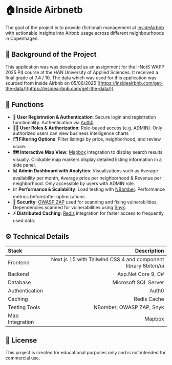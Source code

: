 # 🏠Inside Airbnetb

The goal of the project is to provide (fictional) management at [InsideAirbnb](https://insideairbnb.com/) with actionable insights into Airbnb usage across different neighbourhoods in Copenhagen.

## 📝 Background of the Project

This application was was developed as an assignment for the I-NotS WAPP 2025 P4 course at the HAN University of Applied Sciences. It received a final grade of 7.4 / 10.
The data which was used for this application was sourced from Inside Airbnb on 05/06/2025 ([https://insideairbnb.com/get-the-data/](https://insideairbnb.com/get-the-data/))

## 🚀 Functions

- **🔐 User Registration & Authentication**: Secure login and registration functionality. Authentication via [Auth0](https://auth0.com/).
- **🧑‍💼 User Roles & Authorization**: Role-based access (e.g. ADMIN). Only authorized users can view business intelligence charts
- **🗂️ Filtering Options**: Filter listings by price, neighborhood, and review score.
- **🗺️ Interactive Map View**: [Mapbox](https://www.mapbox.com/) integration to display search results visually. Clickable map markers display detailed listing information in a side panel.
- **📊 Admin Dashboard with Analytics**: Visualizations such as Average availability per month, Average price per neighborhood & Revenue per neighborhood. Only accessible by users with ADMIN role.
- **📈 Performance & Scalability**: Load testing with [NBomber](https://nbomber.com/). Performance metrics before/after optimizations. 
- **🔐 Security**: [OWASP ZAP](https://www.zaproxy.org/) used for scanning and fixing vulnerabilities. Dependencies scanned for vulnerabilities using [Snyk](https://snyk.io/).
- **⚡ Distributed Caching**: [Redis](https://redis.io/) integration for faster access to frequently used data.
 
## ⚙️ Technical Details

| Stack |  Description  |
|:-----|--------:|
| Frontend   | Next.js 15 with Tailwind CSS 4 and component library 8bitcn/ui |
| Backend   |  Asp.Net Core 9, C#  |
| Database   | Microsoft SQL Server |
| Authentication   | Auth0 |
| Caching   | Redis Cache |
| Testing Tools   | NBomber, OWASP ZAP, Snyk |
| Map Integration  | Mapbox |

## 🧾 License

This project is created for educational purposes only and is not intended for commercial use.
